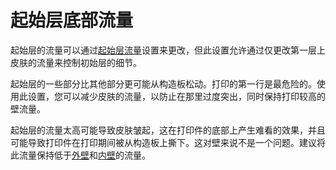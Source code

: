 起始层底部流量
====
起始层的流量可以通过[起始层流量](material_flow_layer_0.md)设置来更改，但此设置允许通过仅更改第一层上皮肤的流量来控制初始层的细节。

起始层的一些部分比其他部分更可能从构造板松动。打印的第一行是最危险的。使用此设置，您可以减少皮肤的流量，以防止在那里过度突出，同时保持打印较高的壁流量。

起始层的流量太高可能导致皮肤皱起，这在打印件的底部上产生难看的效果，并且可能导致打印件在打印期间被从构造板上撕下。这对壁来说不是一个问题。建议将此流量保持低于[外壁](wall_0_material_flow_layer_0.md)和[内壁](wall_x_material_flow_layer_0.md)的流量。
